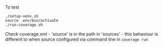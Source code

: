 To test
```
./setup-venv.sh
source .env/bin/activate
./run-coverage.sh
```
Check coverage.xml - 'source' is in the path in 'sources' - this behaviour is different to when source configured via command line in `coverage run`